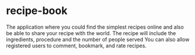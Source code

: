# recipe-book
The application where you could find the simplest recipes online and also be able to share your recipe with the world. The recipe will include the ingredients, procedure and the number of people served You can also allow registered users to comment, bookmark, and rate recipes.
